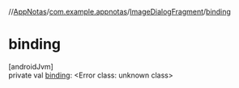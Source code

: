 //[AppNotas](../../../index.md)/[com.example.appnotas](../index.md)/[ImageDialogFragment](index.md)/[binding](binding.md)

# binding

[androidJvm]\
private val [binding](binding.md): &lt;Error class: unknown class&gt;
